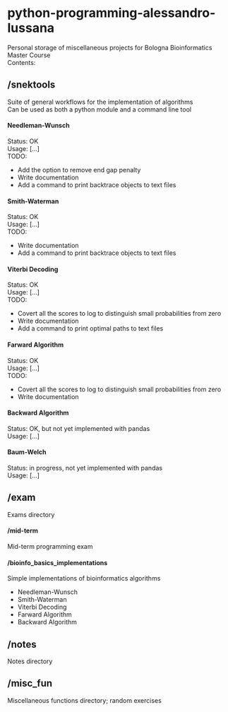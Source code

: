 # python-programming-alessandro-lussana
Personal storage of miscellaneous projects for Bologna Bioinformatics Master Course  
Contents:

## /snektools
Suite of general workflows for the implementation of algorithms  
Can be used as both a python module and a command line tool

#### Needleman-Wunsch
Status: OK  
Usage: [...]  
TODO: 
- Add the option to remove end gap penalty
- Write documentation
- Add a command to print backtrace objects to text files

#### Smith-Waterman
Status: OK  
Usage: [...]  
TODO:  
- Write documentation
- Add a command to print backtrace objects to text files

#### Viterbi Decoding
Status: OK  
Usage: [...]  
TODO: 
- Covert all the scores to log to distinguish small probabilities from zero
- Write documentation
- Add a command to print optimal paths to text files

#### Farward Algorithm
Status: OK    
Usage: [...]  
TODO:
- Covert all the scores to log to distinguish small probabilities from zero
- Write documentation

#### Backward Algorithm
Status: OK, but not yet implemented with pandas  
Usage: [...]

#### Baum-Welch
Status: in progress, not yet implemented with pandas  
Usage: [...]

## /exam
Exams directory

#### /mid-term
Mid-term programming exam

#### /bioinfo\_basics\_implementations
Simple implementations of bioinformatics algorithms
- Needleman-Wunsch
- Smith-Waterman
- Viterbi Decoding
- Farward Algorithm
- Backward Algorithm

## /notes
Notes directory

## /misc\_fun
Miscellaneous functions directory; random exercises
